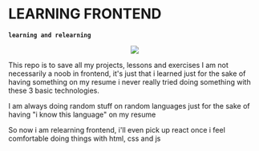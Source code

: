 # LEARNING FRONTEND
**`learning and relearning`**

<p align="center">
    <img src="https://readme-typing-svg.demolab.com/?lines=[let's+focus+on+frontend]" />
</p>

This repo is to save all my projects, lessons and exercises
I am not necessarily a noob in frontend, it's just that i learned just for the sake of having something on my resume
i never really tried doing something with these 3 basic technologies.

I am always doing random stuff on random languages just for the sake of having "i know this language" on my resume

So now i am relearning frontend, i'll even pick up react once i feel comfortable doing things with html, css and js

